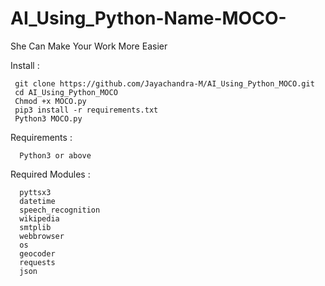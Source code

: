 # AI_Using_Python-Name-MOCO-
She Can Make Your Work More Easier 



Install :
     
     git clone https://github.com/Jayachandra-M/AI_Using_Python_MOCO.git
     cd AI_Using_Python_MOCO
     Chmod +x MOCO.py
     pip3 install -r requirements.txt
     Python3 MOCO.py




Requirements :

      Python3 or above
      
Required Modules :


      pyttsx3
      datetime
      speech_recognition 
      wikipedia
      smtplib
      webbrowser 
      os
      geocoder
      requests
      json
